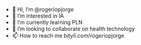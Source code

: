 - 👋 Hi, I’m @rogeriopjorge
- 👀 I’m interested in IA
- 🌱 I’m currently learning PLN
- 💞️ I’m looking to collaborate on health technology
- 📫 How to reach me bityli.com/rogeriopjorge

<!---
rogeriopjorge/rogeriopjorge is a ✨ special ✨ repository because its `README.md` (this file) appears on your GitHub profile.
You can click the Preview link to take a look at your changes.
--->
